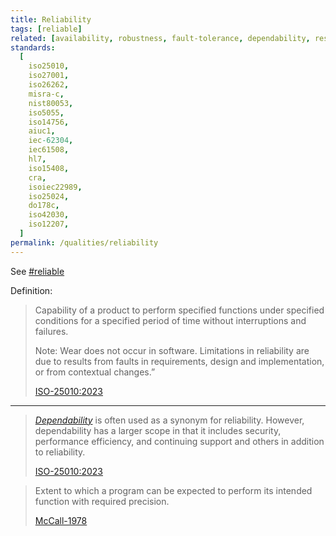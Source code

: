 ```yaml
---
title: Reliability
tags: [reliable]
related: [availability, robustness, fault-tolerance, dependability, resilience]
standards:
  [
    iso25010,
    iso27001,
    iso26262,
    misra-c,
    nist80053,
    iso5055,
    iso14756,
    aiuc1,
    iec-62304,
    iec61508,
    hl7,
    iso15408,
    cra,
    isoiec22989,
    iso25024,
    do178c,
    iso42030,
    iso12207,
  ]
permalink: /qualities/reliability
---
```


See [#reliable](/tag-reliable)

Definition:

> Capability of a product to perform specified functions under specified conditions for a specified period of time without interruptions and failures.
>
> Note: Wear does not occur in software. Limitations in reliability are due to results from faults in requirements, design and implementation, or from contextual changes.”
>
> [ISO-25010:2023](/references/#iso-25010-2023)

<hr class="with-no-margin"/>

> [_Dependability_](/qualities/dependability) is often used as a synonym for reliability. However, dependability has a larger scope in that it includes security, performance efficiency, and continuing support and others in addition to reliability.
>
> [ISO-25010:2023](/references/#iso-25010-2023)

> Extent to which a program can be expected to perform its intended function with required precision.
>
> [McCall-1978](/references/#mccall)
